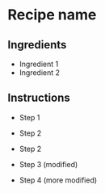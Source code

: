 # Recipe name

## Ingredients

- Ingredient 1
- Ingredient 2

## Instructions

- Step 1
- Step 2

- Step 2
- Step 3 (modified)
- Step 4 (more modified)
